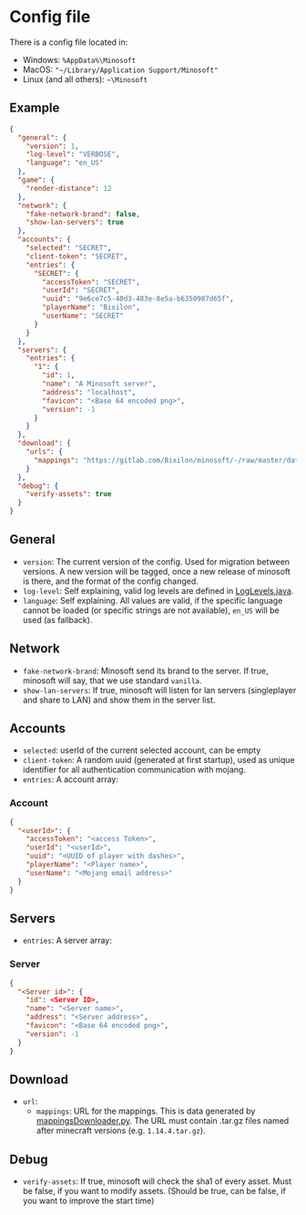 # Config file
There is a config file located in:
 * Windows: `%AppData%\Minosoft`
 * MacOS: `"~/Library/Application Support/Minosoft"`
 * Linux (and all others): `~\Minosoft`

## Example
```json
{
  "general": {
    "version": 1,
    "log-level": "VERBOSE",
    "language": "en_US"
  },
  "game": {
    "render-distance": 12
  },
  "network": {
    "fake-network-brand": false,
    "show-lan-servers": true
  },
  "accounts": {
    "selected": "SECRET",
    "client-token": "SECRET",
    "entries": {
      "SECRET": {
        "accessToken": "SECRET",
        "userId": "SECRET",
        "uuid": "9e6ce7c5-40d3-483e-8e5a-b6350987d65f",
        "playerName": "Bixilon",
        "userName": "SECRET"
      }
    }
  },
  "servers": {
    "entries": {
      "1": {
        "id": 1,
        "name": "A Minosoft server",
        "address": "localhost",
        "favicon": "<Base 64 encoded png>",
        "version": -1
      }
    }
  },
  "download": {
    "urls": {
      "mappings": "https://gitlab.com/Bixilon/minosoft/-/raw/master/data/mcdata/%s.tar.gz?inline\u003dfalse"
    }
  },
  "debug": {
    "verify-assets": true
  }
}
```

## General
 - `version`: The current version of the config. Used for migration between versions. A new version will be tagged, once a new release of minosoft is there, and the format of the config changed.
 - `log-level`: Self explaining, valid log levels are defined in [LogLevels.java](/src/main/java/de/bixilon/minosoft/logging/LogLevels.java).
 - `language`: Self explaining. All values are valid, if the specific language cannot be loaded (or specific strings are not available), `en_US` will be used (as fallback). 

## Network
 - `fake-network-brand`: Minosoft send its brand to the server. If true, minosoft will say, that we use standard `vanilla`.
 - `show-lan-servers`: If true, minosoft will listen for lan servers (singleplayer and share to LAN) and show them in the server list.

## Accounts
 - `selected`: userId of the current selected account, can be empty
 - `client-token`: A random uuid (generated at first startup), used as unique identifier for all authentication communication with mojang.
 - `entries`: A account array:
 
### Account
```json
{
  "<userId>": {
    "accessToken": "<access Token>",
    "userId": "<userId>",
    "uuid": "<UUID of player with dashes>",
    "playerName": "<Player name>",
    "userName": "<Mojang email address>"
  }
}
```

## Servers
 - `entries`: A server array:
 
### Server
```json
{
  "<Server id>": {
    "id": <Server ID>,
    "name": "<Server name>",
    "address": "<Server address>",
    "favicon": "<Base 64 encoded png>",
    "version": -1
  }
}
```
## Download
 - `url`:
   - `mappings`: URL for the mappings. This is data generated by [mappingsDownloader.py](/util/mappingsDownloader.py).
                 The URL must contain .tar.gz files named after minecraft versions (e.g. `1.14.4.tar.gz`). 

## Debug
 - `verify-assets`: If true, minosoft will check the sha1 of every asset. Must be false, if you want to modify assets. (Should be true, can be false, if you want to improve the start time)

